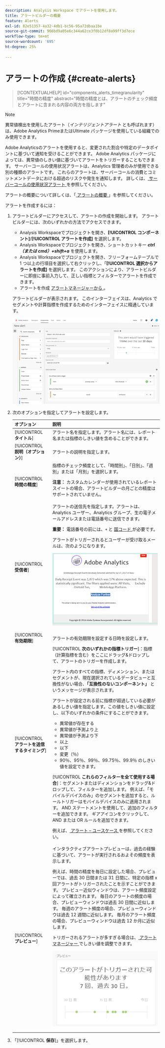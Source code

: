 ```yaml
---
description: Analysis Workspace でアラートを使用します。
title: アラートビルダーの概要
feature: Alerts
exl-id: 82e51357-4a32-4db1-bc56-95a72dbaa1be
source-git-commit: 966bd9a05e6c344a62ce3f0b12df8a99ff3d7ece
workflow-type: tm+mt
source-wordcount: '695'
ht-degree: 25%

---
```


# アラートの作成 {#create-alerts}

<!-- markdownlint-disable MD034 -->

>[!CONTEXTUALHELP]
>id="components_alerts_timegranularity"
>title="時間の精度"
>abstract="時間の精度とは、アラートのチェック頻度とアラートに含まれる内容の両方を指します"

<!-- markdownlint-enable MD034 -->

>[!NOTE]
>
>異常値検出を使用したアラート（_インテリジェントアラート_ とも呼ばれます）は、Adobe Analytics PrimeまたはUltimate パッケージを使用している組織でのみ使用できます。

Adobe Analyticsのアラートを使用すると、変更された割合や特定のデータポイントに基づいて通知を受けることができます。 Adobe Analytics パッケージによっては、異常値のしきい値に基づいてアラートをトリガーすることもできます。 サーバーコールの使用状況アラートは、Analytics 管理者のみが使用できる別の種類のアラートです。 これらのアラートは、サーバーコールの消費とコミットメントデータにおける超過のリスクや発生を通知します。 詳しくは、[ サーバーコールの使用状況アラート ](/help/admin/admin/c-server-call-usage/scu-alerts.md) を参照してください。

アラートの概要について詳しくは、「[ アラートの概要 ](/help/components/c-alerts/intellligent-alerts.md)」を参照してください。

アラートを作成するには：

1. アラートビルダーにアクセスして、アラートの作成を開始します。 アラートビルダーには、次のいずれかの方法でアクセスできます。

   * Analysis Workspaceでプロジェクトを開き、**[!UICONTROL コンポーネント]**/**[!UICONTROL アラートを作成]** を選択します。
   * Analysis Workspaceでプロジェクトを開き、ショートカットキー ***ctrl （または cmd）+shift+a*** を使用します。
   * Analysis Workspaceでプロジェクトを開き、フリーフォームテーブルで 1 つ以上の行項目を選択して右クリックし、「**[!UICONTROL 選択からアラートを作成]** を選択します。 このアクションにより、アラートビルダーに即座に事前入力して、正しい指標とフィルターでアラートを作成できます。
   * アラートを作成 [ アラートマネージャーから ](/help/components/c-alerts/alert-manager.md#create-alerts)。

   アラートビルダーが表示されます。 このインターフェイスは、Analytics でセグメントや計算指標を作成するためのインターフェイスに精通しています。

   ![](assets/alert-builder.png)

1. 次のオプションを指定してアラートを設定します。

   | オプション | 説明 |
   |---------|----------|
   | [!UICONTROL **タイトル**] | アラート名を指定します。アラート名には、レポート名または指標のしきい値を含めることができます。 |
   | [!UICONTROL **説明（オプション）**] | アラートの説明を指定します。 |
   | [!UICONTROL **時間の精度**] | 指標のチェック頻度として、「時間別」、「日別」、「週別」または「月別」を選択します。<p><b> 注意：</b> カスタムカレンダーが使用されているレポートスイートの場合、アラートビルダーの月ごとの精度はサポートされていません。<!--true?--></p> |
   | [!UICONTROL **受信者**] | アラートの送信先を指定します。アラートは、Analytics ユーザー、Analytics グループ、生の電子メールアドレスまたは電話番号に送信できます。<p><b> 重要：</b> 電話番号の前には、`+` と [ 国コード ](https://countrycode.org/) が必要です。</p><p>アラートがトリガーされるとユーザーが受け取るメールは、次のようになります。</p><p>![](assets/alerts-email.PNG)</p> |
   | [!UICONTROL **有効期限**] | アラートの有効期限を設定する日時を設定します。 |
   | [!UICONTROL **アラートを送信するタイミング**] | [!UICONTROL **次のいずれかの指標トリガー**]：指標（計算指標を含む）をここにドラッグ&amp;ドロップして、アラートのトリガーを作成します。<p>アラート内のすべての指標、ディメンション、またはセグメントが、現在選択されているデータビューと互換性がない場合、**「互換性のないコンポーネント」** というメッセージが表示されます。</p><p>アラートが設定される前に指標が超過している必要があるしきい値を指定します。この値をしきい値に設定し、以下のいずれかの条件にすることができます。</p><ul><li>異常値が存在する</li><li>異常値が予測より上</li><li>異常値が予測より下</li><li>以上</li><li>以下</li><li>変更（％）</li><li>90％、95％、99％、99.75％、99.9％ のしきい値を設定できます。</li></ul><p>[!UICONTROL **これらのフィルターを全て使用する場合**]：セグメントまたはディメンションをドラッグ&amp;ドロップして、フィルターを追加します。 例えば、「モバイルデバイスのみ」のセグメントを追加すると、ルールトリガーはモバイルデバイスのみに適用されます。 AND ステートメントを使用して、追加のフィルターを追加できます。 ギアアイコンをクリックして、AND または OR ルールを追加できます。</p><p>例えば、[ アラート – ユースケース ](/help/components/c-alerts/alerts-use-cases.md) を参照してください。</p> |
   | [!UICONTROL **プレビュー**] | インタラクティブアラートプレビューは、過去の経験に基づいて、アラートが実行されるおよその頻度を表示します。<p>例えば、時間の精度を毎日に設定した場合、プレビューでは、過去 30 日間または 31 日間に、特定の指標 x 回アラートがトリガーされたことを示すことができます。 プレビュー近似ウィンドウは、アラート頻度設定によって確立されます。 毎日のアラートの頻度の場合、プレビューウィンドウは過去 30 日間に近似します。 毎週のアラート頻度の場合、プレビューウィンドウは過去 12 週間に近似します。 毎月のアラート頻度の場合、プレビューウィンドウは過去 12 か月に近似します。</p><p>トリガーされるアラートが多すぎる場合は、[ アラートマネージャー ](/help/components/c-alerts/alert-manager.md) でしきい値を調整できます。</p><p>![](assets/alert_preview.png)</p> |

1. 「[!UICONTROL **保存**]」を選択します。
